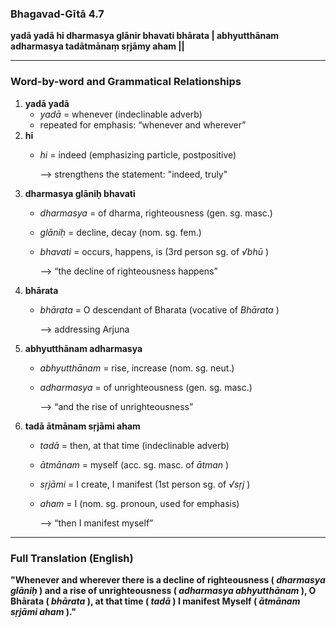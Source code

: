 ### **Bhagavad-Gītā 4.7**

**yadā yadā hi dharmasya glānir bhavati bhārata |
abhyutthānam adharmasya tadātmānaṃ sṛjāmy aham ||**

---

### **Word-by-word and Grammatical Relationships**

1. **yadā yadā**
   * *yadā* = whenever (indeclinable adverb)
   * repeated for emphasis: “whenever and wherever”
2. **hi**
   * *hi* = indeed (emphasizing particle, postpositive)

     ⟶ strengthens the statement: "indeed, truly"
3. **dharmasya glāniḥ bhavati**
   * *dharmasya* = of dharma, righteousness (gen. sg. masc.)
   * *glāniḥ* = decline, decay (nom. sg. fem.)
   * *bhavati* = occurs, happens, is (3rd person sg. of  *√bhū* )

     ⟶ “the decline of righteousness happens”
4. **bhārata**
   * *bhārata* = O descendant of Bharata (vocative of  *Bhārata* )

     ⟶ addressing Arjuna
5. **abhyutthānam adharmasya**
   * *abhyutthānam* = rise, increase (nom. sg. neut.)
   * *adharmasya* = of unrighteousness (gen. sg. masc.)

     ⟶ “and the rise of unrighteousness”
6. **tadā ātmānam sṛjāmi aham**
   * *tadā* = then, at that time (indeclinable adverb)
   * *ātmānam* = myself (acc. sg. masc. of  *ātman* )
   * *sṛjāmi* = I create, I manifest (1st person sg. of  *√sṛj* )
   * *aham* = I (nom. sg. pronoun, used for emphasis)

     ⟶ “then I manifest myself”

---

### **Full Translation (English)**

**"Whenever and wherever there is a decline of righteousness ( *dharmasya glāniḥ* ) and a rise of unrighteousness ( *adharmasya abhyutthānam* ), O Bhārata ( *bhārata* ), at that time ( *tadā* ) I manifest Myself ( *ātmānam sṛjāmi aham* )."**
